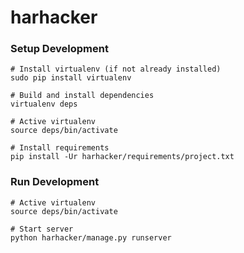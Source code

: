 harhacker
=========

### Setup Development

    # Install virtualenv (if not already installed)
    sudo pip install virtualenv

    # Build and install dependencies
    virtualenv deps

    # Active virtualenv
    source deps/bin/activate

    # Install requirements
    pip install -Ur harhacker/requirements/project.txt

### Run Development

    # Active virtualenv
    source deps/bin/activate

    # Start server
    python harhacker/manage.py runserver
